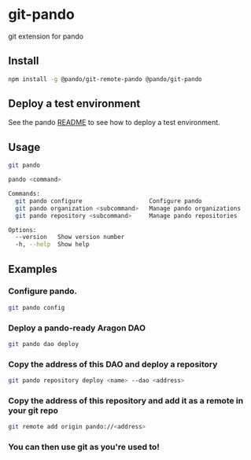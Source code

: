 # git-pando

git extension for pando

## Install

```bash
npm install -g @pando/git-remote-pando @pando/git-pando
```

## Deploy a test environment

See the pando [README](../../README.md) to see how to deploy a test environment. 


## Usage

```bash
git pando
```

```bash
pando <command>

Commands:
  git pando configure                   Configure pando                [aliases: config]
  git pando organization <subcommand>   Manage pando organizations     [aliases: dao]
  git pando repository <subcommand>     Manage pando repositories      [aliases: repo]

Options:
  --version   Show version number                                      [boolean]
  -h, --help  Show help                                                [boolean]

```

## Examples

### Configure pando.

```bash
git pando config
```

### Deploy a pando-ready Aragon DAO

```bash
git pando dao deploy
```

### Copy the address of this DAO and deploy a repository

```bash
git pando repository deploy <name> --dao <address>
```

### Copy the address of this repository and add it as a remote in your git repo

```bash
git remote add origin pando://<address>
```

### You can then use git as you're used to!

